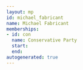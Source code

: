 ```yaml
---
layout: mp
id: michael_fabricant
name: Michael Fabricant
memberships:
- id: con
  name: Conservative Party
  start: 
  end: 
autogenerated: true
---
```

